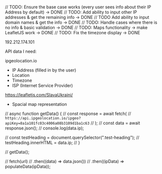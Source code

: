 // TODO: Ensure the base case works (every user sees info about their IP Address by default) -> DONE
// TODO: Add ability to input other IP addresses & get the remaining info -> DONE
// TODO Add ability to input domain names & get the info -> DONE
// TODO: Handle cases where there is no info & basic validation -> DONE
// TODO: Maps functionality -> make LeafletJS work -> DONE
// TODO: Fix the timezone display -> DONE

192.212.174.101

API data I need:

ipgeolocation.io

- IP Address (filled in by the user)
- Location
- Timezone
- ISP (Internet Service Provider)

https://leafletjs.com/SlavaUkraini/

- Spacial map representation

// async function getData() {
// const response = await fetch(
// `https://api.ipgeolocation.io/ipgeo?apiKey=8a1a101fc03c4006a08b3109d1ba1c63`
// );
// const data = await response.json();
// console.log(data.ip);

// const testHeading = document.querySelector(".test-heading");
// testHeading.innerHTML = data.ip;
// }

// getData();

// fetch(url)
// .then((data) => data.json())
// .then((ipData) => populateData(ipData));
